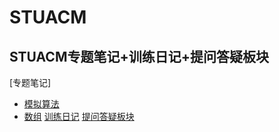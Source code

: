 # STUACM
STUACM专题笔记+训练日记+提问答疑板块
---
[专题笔记]
- [模拟算法](#模拟算法)
- [数组](#数组)
[训练日记](#训练日记)
[提问答疑板块](#提问答疑板块)
